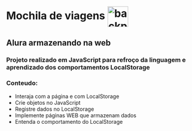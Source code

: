 # Mochila de viagens <img align="center" width="55" height="55" src="https://img.icons8.com/fluency/48/backpack.png" alt="backpack"/>
## Alura armazenando na web

### Projeto realizado em JavaScript para refroço da linguagem e aprendizado dos comportamentos LocalStorage

### Conteudo:
- Interaja com a página e com LocalStorage
- Crie objetos no JavaScript
- Registre dados no LocalStorage
- Implemente páginas WEB que armazenam dados
- Entenda o comportamento do LocalStorage
